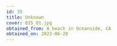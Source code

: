```yaml
---
id: 35 
title: Unknown
cover: 035_01.jpg
obtained_from: A beach in Oceanside, CA
obtained_on: 2023-06-20
---
```

